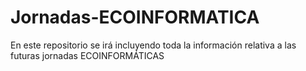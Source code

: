 # Jornadas-ECOINFORMATICA
En este repositorio se irá incluyendo toda la información relativa a las futuras jornadas ECOINFORMÁTICAS
